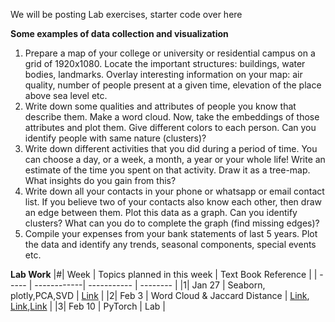 We will be posting Lab exercises, starter code over here

**Some examples of data collection and visualization**
1.	Prepare a map of your college or university or residential campus on a grid of 1920x1080. Locate the important structures: buildings, water bodies, landmarks. Overlay interesting information on your map: air quality, number of people present at a given time, elevation of the place above sea level etc.
2.	Write down some qualities and attributes of people you know that describe them. Make a word cloud. Now, take the embeddings of those attributes and plot them. Give different colors to each person. Can you identify people with same nature (clusters)?
3.	Write down different activities that you did during a period of time. You can choose a day, or a week, a month, a year or your whole life! Write an estimate of the time you spent on that activity. Draw it as a tree-map. What insights do you gain from this?
4.	Write down all your contacts in your phone or whatsapp or email contact list. If you believe two of your contacts also know each other, then draw an edge between them. Plot this data as a graph. Can you identify clusters? What can you do to complete the graph (find missing edges)?
5.	Compile your expenses from your bank statements of last 5 years. Plot the data and identify any trends, seasonal components, special events etc.


**Lab Work**
|#| Week   | Topics planned in this week | Text Book Reference |
| ----- | ------------| ----------- | -------- |
|1|  Jan 27  | Seaborn, plotly,PCA,SVD | [Link](https://github.com/gagan-iitb/DataAnalyticsAndVisualization/blob/main/Lab-W25/Seaborn_Plotly_27_Jan_2025.ipynb) |
|2|  Feb 3   | Word Cloud & Jaccard Distance | [Link](https://github.com/gagan-iitb/DataAnalyticsAndVisualization/blob/main/Lab-W25/Word_cloud.ipynb), [Link](https://github.com/gagan-iitb/DataAnalyticsAndVisualization/blob/main/Lab-W25/Word_cloud_2.ipynb),[Link](https://github.com/gagan-iitb/DataAnalyticsAndVisualization/blob/main/Lab-W25/jaccard_Distance.ipynb) |
|3|  Feb  10   | PyTorch | Lab |


